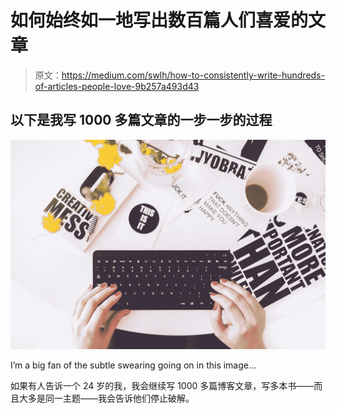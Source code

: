 # 如何始终如一地写出数百篇人们喜爱的文章

> 原文：<https://medium.com/swlh/how-to-consistently-write-hundreds-of-articles-people-love-9b257a493d43>

## 以下是我写 1000 多篇文章的一步一步的过程

![](img/89dd5d73fc56d5737aa0bc42bcfa8e65.png)

I’m a big fan of the subtle swearing going on in this image…

如果有人告诉一个 24 岁的我，我会继续写 1000 多篇博客文章，写多本书——而且大多是同一主题——我会告诉他们停止破解。